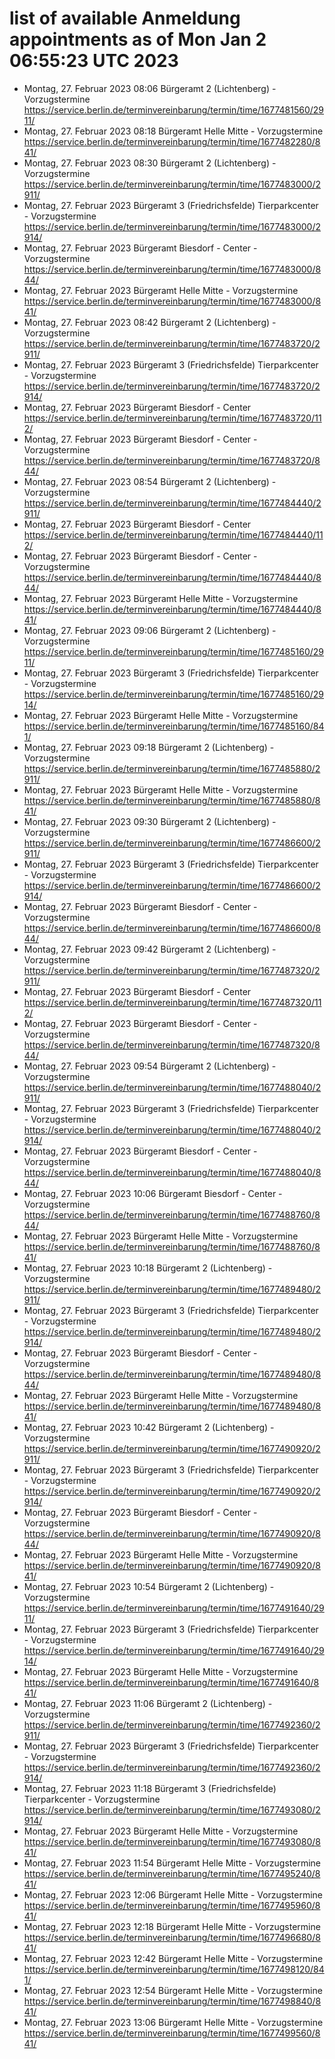 # list of available Anmeldung appointments as of Mon Jan  2 06:55:23 UTC 2023
- Montag, 27. Februar 2023 08:06 Bürgeramt 2 (Lichtenberg) - Vorzugstermine https://service.berlin.de/terminvereinbarung/termin/time/1677481560/2911/
- Montag, 27. Februar 2023 08:18 Bürgeramt Helle Mitte - Vorzugstermine https://service.berlin.de/terminvereinbarung/termin/time/1677482280/841/
- Montag, 27. Februar 2023 08:30 Bürgeramt 2 (Lichtenberg) - Vorzugstermine https://service.berlin.de/terminvereinbarung/termin/time/1677483000/2911/
- Montag, 27. Februar 2023  Bürgeramt 3 (Friedrichsfelde) Tierparkcenter - Vorzugstermine https://service.berlin.de/terminvereinbarung/termin/time/1677483000/2914/
- Montag, 27. Februar 2023  Bürgeramt Biesdorf - Center - Vorzugstermine https://service.berlin.de/terminvereinbarung/termin/time/1677483000/844/
- Montag, 27. Februar 2023  Bürgeramt Helle Mitte - Vorzugstermine https://service.berlin.de/terminvereinbarung/termin/time/1677483000/841/
- Montag, 27. Februar 2023 08:42 Bürgeramt 2 (Lichtenberg) - Vorzugstermine https://service.berlin.de/terminvereinbarung/termin/time/1677483720/2911/
- Montag, 27. Februar 2023  Bürgeramt 3 (Friedrichsfelde) Tierparkcenter - Vorzugstermine https://service.berlin.de/terminvereinbarung/termin/time/1677483720/2914/
- Montag, 27. Februar 2023  Bürgeramt Biesdorf - Center https://service.berlin.de/terminvereinbarung/termin/time/1677483720/112/
- Montag, 27. Februar 2023  Bürgeramt Biesdorf - Center - Vorzugstermine https://service.berlin.de/terminvereinbarung/termin/time/1677483720/844/
- Montag, 27. Februar 2023 08:54 Bürgeramt 2 (Lichtenberg) - Vorzugstermine https://service.berlin.de/terminvereinbarung/termin/time/1677484440/2911/
- Montag, 27. Februar 2023  Bürgeramt Biesdorf - Center https://service.berlin.de/terminvereinbarung/termin/time/1677484440/112/
- Montag, 27. Februar 2023  Bürgeramt Biesdorf - Center - Vorzugstermine https://service.berlin.de/terminvereinbarung/termin/time/1677484440/844/
- Montag, 27. Februar 2023  Bürgeramt Helle Mitte - Vorzugstermine https://service.berlin.de/terminvereinbarung/termin/time/1677484440/841/
- Montag, 27. Februar 2023 09:06 Bürgeramt 2 (Lichtenberg) - Vorzugstermine https://service.berlin.de/terminvereinbarung/termin/time/1677485160/2911/
- Montag, 27. Februar 2023  Bürgeramt 3 (Friedrichsfelde) Tierparkcenter - Vorzugstermine https://service.berlin.de/terminvereinbarung/termin/time/1677485160/2914/
- Montag, 27. Februar 2023  Bürgeramt Helle Mitte - Vorzugstermine https://service.berlin.de/terminvereinbarung/termin/time/1677485160/841/
- Montag, 27. Februar 2023 09:18 Bürgeramt 2 (Lichtenberg) - Vorzugstermine https://service.berlin.de/terminvereinbarung/termin/time/1677485880/2911/
- Montag, 27. Februar 2023  Bürgeramt Helle Mitte - Vorzugstermine https://service.berlin.de/terminvereinbarung/termin/time/1677485880/841/
- Montag, 27. Februar 2023 09:30 Bürgeramt 2 (Lichtenberg) - Vorzugstermine https://service.berlin.de/terminvereinbarung/termin/time/1677486600/2911/
- Montag, 27. Februar 2023  Bürgeramt 3 (Friedrichsfelde) Tierparkcenter - Vorzugstermine https://service.berlin.de/terminvereinbarung/termin/time/1677486600/2914/
- Montag, 27. Februar 2023  Bürgeramt Biesdorf - Center - Vorzugstermine https://service.berlin.de/terminvereinbarung/termin/time/1677486600/844/
- Montag, 27. Februar 2023 09:42 Bürgeramt 2 (Lichtenberg) - Vorzugstermine https://service.berlin.de/terminvereinbarung/termin/time/1677487320/2911/
- Montag, 27. Februar 2023  Bürgeramt Biesdorf - Center https://service.berlin.de/terminvereinbarung/termin/time/1677487320/112/
- Montag, 27. Februar 2023  Bürgeramt Biesdorf - Center - Vorzugstermine https://service.berlin.de/terminvereinbarung/termin/time/1677487320/844/
- Montag, 27. Februar 2023 09:54 Bürgeramt 2 (Lichtenberg) - Vorzugstermine https://service.berlin.de/terminvereinbarung/termin/time/1677488040/2911/
- Montag, 27. Februar 2023  Bürgeramt 3 (Friedrichsfelde) Tierparkcenter - Vorzugstermine https://service.berlin.de/terminvereinbarung/termin/time/1677488040/2914/
- Montag, 27. Februar 2023  Bürgeramt Biesdorf - Center - Vorzugstermine https://service.berlin.de/terminvereinbarung/termin/time/1677488040/844/
- Montag, 27. Februar 2023 10:06 Bürgeramt Biesdorf - Center - Vorzugstermine https://service.berlin.de/terminvereinbarung/termin/time/1677488760/844/
- Montag, 27. Februar 2023  Bürgeramt Helle Mitte - Vorzugstermine https://service.berlin.de/terminvereinbarung/termin/time/1677488760/841/
- Montag, 27. Februar 2023 10:18 Bürgeramt 2 (Lichtenberg) - Vorzugstermine https://service.berlin.de/terminvereinbarung/termin/time/1677489480/2911/
- Montag, 27. Februar 2023  Bürgeramt 3 (Friedrichsfelde) Tierparkcenter - Vorzugstermine https://service.berlin.de/terminvereinbarung/termin/time/1677489480/2914/
- Montag, 27. Februar 2023  Bürgeramt Biesdorf - Center - Vorzugstermine https://service.berlin.de/terminvereinbarung/termin/time/1677489480/844/
- Montag, 27. Februar 2023  Bürgeramt Helle Mitte - Vorzugstermine https://service.berlin.de/terminvereinbarung/termin/time/1677489480/841/
- Montag, 27. Februar 2023 10:42 Bürgeramt 2 (Lichtenberg) - Vorzugstermine https://service.berlin.de/terminvereinbarung/termin/time/1677490920/2911/
- Montag, 27. Februar 2023  Bürgeramt 3 (Friedrichsfelde) Tierparkcenter - Vorzugstermine https://service.berlin.de/terminvereinbarung/termin/time/1677490920/2914/
- Montag, 27. Februar 2023  Bürgeramt Biesdorf - Center - Vorzugstermine https://service.berlin.de/terminvereinbarung/termin/time/1677490920/844/
- Montag, 27. Februar 2023  Bürgeramt Helle Mitte - Vorzugstermine https://service.berlin.de/terminvereinbarung/termin/time/1677490920/841/
- Montag, 27. Februar 2023 10:54 Bürgeramt 2 (Lichtenberg) - Vorzugstermine https://service.berlin.de/terminvereinbarung/termin/time/1677491640/2911/
- Montag, 27. Februar 2023  Bürgeramt 3 (Friedrichsfelde) Tierparkcenter - Vorzugstermine https://service.berlin.de/terminvereinbarung/termin/time/1677491640/2914/
- Montag, 27. Februar 2023  Bürgeramt Helle Mitte - Vorzugstermine https://service.berlin.de/terminvereinbarung/termin/time/1677491640/841/
- Montag, 27. Februar 2023 11:06 Bürgeramt 2 (Lichtenberg) - Vorzugstermine https://service.berlin.de/terminvereinbarung/termin/time/1677492360/2911/
- Montag, 27. Februar 2023  Bürgeramt 3 (Friedrichsfelde) Tierparkcenter - Vorzugstermine https://service.berlin.de/terminvereinbarung/termin/time/1677492360/2914/
- Montag, 27. Februar 2023 11:18 Bürgeramt 3 (Friedrichsfelde) Tierparkcenter - Vorzugstermine https://service.berlin.de/terminvereinbarung/termin/time/1677493080/2914/
- Montag, 27. Februar 2023  Bürgeramt Helle Mitte - Vorzugstermine https://service.berlin.de/terminvereinbarung/termin/time/1677493080/841/
- Montag, 27. Februar 2023 11:54 Bürgeramt Helle Mitte - Vorzugstermine https://service.berlin.de/terminvereinbarung/termin/time/1677495240/841/
- Montag, 27. Februar 2023 12:06 Bürgeramt Helle Mitte - Vorzugstermine https://service.berlin.de/terminvereinbarung/termin/time/1677495960/841/
- Montag, 27. Februar 2023 12:18 Bürgeramt Helle Mitte - Vorzugstermine https://service.berlin.de/terminvereinbarung/termin/time/1677496680/841/
- Montag, 27. Februar 2023 12:42 Bürgeramt Helle Mitte - Vorzugstermine https://service.berlin.de/terminvereinbarung/termin/time/1677498120/841/
- Montag, 27. Februar 2023 12:54 Bürgeramt Helle Mitte - Vorzugstermine https://service.berlin.de/terminvereinbarung/termin/time/1677498840/841/
- Montag, 27. Februar 2023 13:06 Bürgeramt Helle Mitte - Vorzugstermine https://service.berlin.de/terminvereinbarung/termin/time/1677499560/841/

